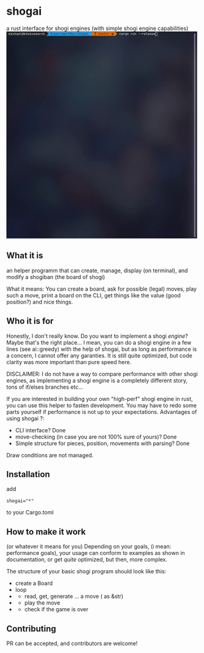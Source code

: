 # shogai

a rust interface for shogi engines (with simple shogi engine capabilities)
![Me playing against a simple bot](demo.gif)

## What it is

an helper programm that can create, manage, display (on terminal), and modify a shogiban (the board of shogi)

What it means:
You can create a board, ask for possible (legal) moves, play such a move, print a board on the CLI, get things like the value (good position?) and nice things.

## Who it is for

Honestly, I don't really know. Do you want to implement a shogi _engine_?
Maybe that's the right place...
I mean, you can do a shogi engine in a few lines (see ai::greedy) with the help of shogai, but as long as performance is a concern, I cannot offer any garanties. It is still quite optimized, but code clarity was more important than pure speed here.

DISCLAIMER:
I do not have a way to compare performance with other shogi engines, as implementing a shogi engine is a completely different story, tons of if/elses branches etc...

If you are interested in building your own "high-perf" shogi engine in rust, you can use this helper to fasten development. You may have to redo some parts yourself if performance is not up to your expectations.
Advantages of using shogai ?:

- CLI interface? Done
- move-checking (in case you are not 100% sure of yours)? Done
- Simple structure for pieces, position, movements with parsing? Done

Draw conditions are not managed.

## Installation

add

```
shogai="*"
```

to your Cargo.toml

## How to make it work

(or whatever it means for you)
Depending on your goals, (i mean: performance goals), your usage can conform to examples as shown in documentation, or get _quite_ optimized, but then, more complex.

The structure of your basic shogi program should look like this:

- create a Board
- loop
- - read, get, generate ... a move ( as &str)
- - play the move
- - check if the game is over

## Contributing

PR can be accepted, and contributors are welcome!
